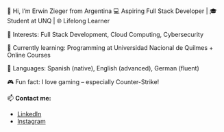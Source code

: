 👋 Hi, I’m Erwin Zieger from Argentina
💻 Aspiring Full Stack Developer | 🎓 Student at UNQ | 🌐 Lifelong Learner

👀 Interests: Full Stack Development, Cloud Computing, Cybersecurity

🌱 Currently learning: Programming at Universidad Nacional de Quilmes + Online Courses

💬 Languages: Spanish (native), English (advanced), German (fluent)

🎮 Fun fact: I love gaming – especially Counter-Strike!

📫 **Contact me:**
- [LinkedIn](https://www.linkedin.com/in/erwinzieger)
- [Instagram](https://www.instagram.com/erwinzieger)
